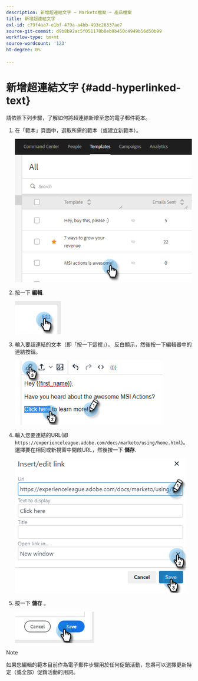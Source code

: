 ```yaml
---
description: 新增超連結文字 — Marketo檔案 — 產品檔案
title: 新增超連結文字
exl-id: c79f4aa7-e1bf-479a-a4bb-493c26337ae7
source-git-commit: d9b8b92ac5f051178b8eb9b450c4949b56d50b99
workflow-type: tm+mt
source-wordcount: '123'
ht-degree: 0%

---
```


# 新增超連結文字 {#add-hyperlinked-text}

請依照下列步驟，了解如何將超連結新增至您的電子郵件範本。

1. 在「範本」頁面中，選取所需的範本（或建立新範本）。

   ![](assets/add-hyperlinked-text-1.png)

1. 按一下 **編輯**.

   ![](assets/add-hyperlinked-text-2.png)

1. 輸入要超連結的文本（即「按一下這裡」）。 反白顯示，然後按一下編輯器中的連結按鈕。

   ![](assets/add-hyperlinked-text-3.png)

1. 輸入您要連結的URL(即 `https://experienceleague.adobe.com/docs/marketo/using/home.html`)。 選擇要在相同或新視窗中開啟URL，然後按一下 **儲存**.

   ![](assets/add-hyperlinked-text-4.png)

1. 按一下 **儲存** 。

   ![](assets/add-hyperlinked-text-5.png)

>[!NOTE]
>
>如果您編輯的範本目前作為電子郵件步驟用於任何促銷活動，您將可以選擇更新特定（或全部）促銷活動的用詞。
